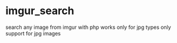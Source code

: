 # imgur_search
search any image from imgur with php works only for jpg types
only support for jpg images
